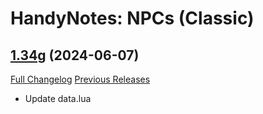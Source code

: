 # HandyNotes: NPCs (Classic)

## [1.34g](https://github.com/Caliaha/HandyNotes_NPCs-classic/tree/1.34g) (2024-06-07)
[Full Changelog](https://github.com/Caliaha/HandyNotes_NPCs-classic/compare/1.34f...1.34g) [Previous Releases](https://github.com/Caliaha/HandyNotes_NPCs-classic/releases)

- Update data.lua  
